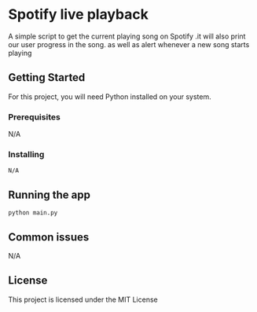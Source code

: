 # Spotify live playback 

A simple script to get the current playing song on Spotify
.it will also print our user progress in the song.
as well as alert whenever a new song starts playing
## Getting Started

For this project, you will need Python installed on your system.

### Prerequisites

N/A

### Installing

```
N/A
```

## Running the app

```
python main.py
```

## Common issues

N/A

## License

This project is licensed under the MIT License 
